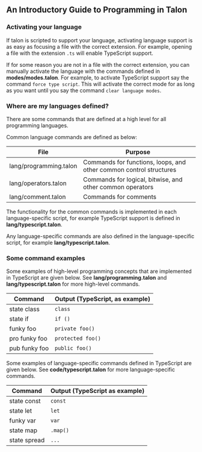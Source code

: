 ## An Introductory Guide to Programming in Talon

### Activating your language

If talon is scripted to support your language, activating language support is as easy as focusing a file with the correct extension. For example, opening a file with the extension `.ts` will enable TypeScript support.

If for some reason you are not in a file with the correct extension, you can manually activate the language with the commands defined in **modes/modes.talon**. For example, to activate TypeScript support say the command `force type script`. This will activate the correct mode for as long as you want until you say the command `clear language modes`.

### Where are my languages defined?
There are some commands that are defined at a high level for all programming languages. 

Common language commands are defined as below: 

|File|Purpose|
|---|---|
|lang/programming.talon|Commands for functions, loops, and other common control structures |
|lang/operators.talon|Commands for logical, bitwise, and other common operators|
|lang/comment.talon|Commands for comments|


The functionality for the common commands is implemented in each language-specific script, for example TypeScript support is defined in **lang/typescript.talon**.

Any language-specific commands are also defined in the language-specific script, for example **lang/typescript.talon**.

### Some command examples

Some examples of high-level programming concepts that are implemented in TypeScript are given below. See **lang/programming.talon** and **lang/typescript.talon** for more high-level commands.

|Command|Output (TypeScript, as example)|
|---|---|
|state class|`class `|
|state if|`if ()`|
|funky foo|`private foo()`|
|pro funky foo|`protected foo()`|
|pub funky foo|`public foo()`|

Some examples of language-specific commands defined in TypeScript are given below. See **code/typescript.talon** for more language-specific commands. 

|Command|Output (TypeScript as example)|
|---|---|
|state const|`const `|
|state let|`let `|
|funky var|`var `|
|state map|`.map()`|
|state spread|`...`|
